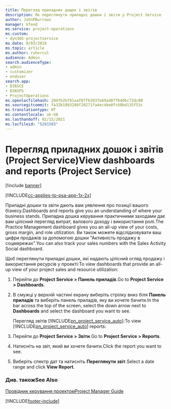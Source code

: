 ```yaml
---
title: Перегляд приладних дощок і звітів
description: Як переглянути приладні дошки і звіти у Project Service
author: JohnPBurrows
manager: kfend
ms.service: project-operations
ms.custom:
- dyn365-projectservice
ms.date: 8/03/2018
ms.topic: article
ms.author: ruhercul
audience: Admin
search.audienceType:
- admin
- customizer
- enduser
search.app:
- D365CE
- D365PS
- ProjectOperations
ms.openlocfilehash: 294fb2bf81aaf07f62937e69ad07f6ddbc72dc80
ms.sourcegitcommit: fa32b1893286f20271fa4ec4be8fc68bd135f53c
ms.translationtype: HT
ms.contentlocale: uk-UA
ms.lasthandoff: 02/15/2021
ms.locfileid: "5281503"
---
```

# <a name="view-dashboards-and-reports-project-service"></a><span data-ttu-id="b4efa-103">Перегляд приладних дошок і звітів (Project Service)</span><span class="sxs-lookup"><span data-stu-id="b4efa-103">View dashboards and reports (Project Service)</span></span>

[!include [banner](../includes/psa-now-project-operations.md)]

[!INCLUDE[cc-applies-to-psa-app-1x-2x](../includes/cc-applies-to-psa-app-1x-2x.md)]

<span data-ttu-id="b4efa-104">Приладні дошки та звіти дають вам уявлення про позиції вашого бізнесу.</span><span class="sxs-lookup"><span data-stu-id="b4efa-104">Dashboards and reports give you an understanding of where your business stands.</span></span> <span data-ttu-id="b4efa-105">Приладна дошка керування практичними заходами дає вам цілісний перегляд витрат, валового доходу і використання ролі.</span><span class="sxs-lookup"><span data-stu-id="b4efa-105">The Practice Management dashboard gives you an all-up view of your costs, gross margin, and role utilization.</span></span> <span data-ttu-id="b4efa-106">Ви також можете відслідковувати ваш цифри продажів за допомогою дошки "Активність продажу в соцмережах".</span><span class="sxs-lookup"><span data-stu-id="b4efa-106">You can also track your sales numbers with the Sales Activity Social dashboard.</span></span>  
  
 <span data-ttu-id="b4efa-107">Щоб переглянути приладні дошки, які надають цілісний огляд продажу і використання ресурсів у проекті:</span><span class="sxs-lookup"><span data-stu-id="b4efa-107">To view dashboards that provide an all-up view of your project sales and resource utilization:</span></span>  
  
1. <span data-ttu-id="b4efa-108">Перейти до **Project Service > Панель приладів**.</span><span class="sxs-lookup"><span data-stu-id="b4efa-108">Go to **Project Service > Dashboards**.</span></span>  
  
2. <span data-ttu-id="b4efa-109">В смужці у верхній частині екрану виберіть стрілку вниз біля **Панель приладів** та виберіть панель приладів, яку ви хочете бачити.</span><span class="sxs-lookup"><span data-stu-id="b4efa-109">In the bar across the top of the screen, select the down arrow next to **Dashboards** and select the dashboard you want to see.</span></span>  
  
   <span data-ttu-id="b4efa-110">Перегляд звітів [!INCLUDE[pn_project_service_auto](../includes/pn-project-service-auto.md)]:</span><span class="sxs-lookup"><span data-stu-id="b4efa-110">To view [!INCLUDE[pn_project_service_auto](../includes/pn-project-service-auto.md)] reports:</span></span>  
  
3. <span data-ttu-id="b4efa-111">Перейти до **Project Service > Звіти**.</span><span class="sxs-lookup"><span data-stu-id="b4efa-111">Go to **Project Service > Reports**.</span></span>  
  
4. <span data-ttu-id="b4efa-112">Натисніть на звіт, який ви хочете бачити.</span><span class="sxs-lookup"><span data-stu-id="b4efa-112">Click the report you want to see.</span></span>  
  
5. <span data-ttu-id="b4efa-113">Виберіть спектр дат та натисніть **Переглянути звіт**.</span><span class="sxs-lookup"><span data-stu-id="b4efa-113">Select a date range and click **View Report**.</span></span>  
  
### <a name="see-also"></a><span data-ttu-id="b4efa-114">Див. також</span><span class="sxs-lookup"><span data-stu-id="b4efa-114">See Also</span></span>  
 [<span data-ttu-id="b4efa-115">Провідник керування проектом</span><span class="sxs-lookup"><span data-stu-id="b4efa-115">Project Manager Guide</span></span>](../psa/project-manager-guide.md)


[!INCLUDE[footer-include](../includes/footer-banner.md)]